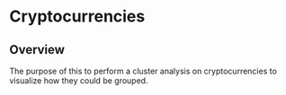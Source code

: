 # Cryptocurrencies

## Overview
The purpose of this to perform a cluster analysis on cryptocurrencies to visualize how they could be grouped.

